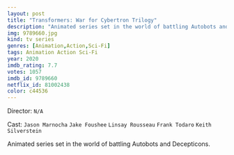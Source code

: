 ```yaml
---
layout: post
title: "Transformers: War for Cybertron Trilogy"
description: "Animated series set in the world of battling Autobots and Decepticons..."
img: 9789660.jpg
kind: tv series
genres: [Animation,Action,Sci-Fi]
tags: Animation Action Sci-Fi 
year: 2020
imdb_rating: 7.7
votes: 1057
imdb_id: 9789660
netflix_id: 81002438
color: c44536
---
```

Director: `N/A`  

Cast: `Jason Marnocha` `Jake Foushee` `Linsay Rousseau` `Frank Todaro` `Keith Silverstein` 

Animated series set in the world of battling Autobots and Decepticons.